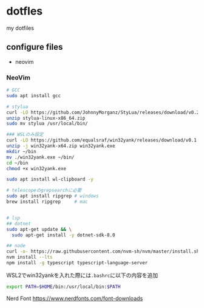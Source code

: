 # dotfles

my dotfiles

## configure files
- neovim


### NeoVim

```bash
# GCC
sudo apt install gcc

# stylua
curl -LO https://github.com/JohnnyMorganz/StyLua/releases/download/v0.20.0/stylua-linux-x86_64.zip
unzip stylua-linux-x86_64.zip
sudo mv stylua /usr/local/bin/

### WSLのみ設定
curl -LO https://github.com/equalsraf/win32yank/releases/download/v0.1.1/win32yank-x64.zip
unzip -j win32yank-x64.zip win32yank.exe
mkdir ~/bin
mv ./win32yank.exe ~/bin/
cd ~/bin
chmod +x win32yank.exe 

sudo apt install wl-clipboard -y

# telescopeのgrepsearchに必要
sudo apt install ripgrep # windows
brew install ripgrep     # mac


# lsp
## dotnet
sudo apt-get update && \
  sudo apt-get install -y dotnet-sdk-8.0

## node
curl -o- https://raw.githubusercontent.com/nvm-sh/nvm/master/install.sh | bash
nvm install --lts
npm install -g typescript typescript-language-server

```

WSL2でwin32yankを入れた際には`.bashrc`に以下の内容を追加

```bash
export PATH=$HOME/bin:/usr/local/bin:$PATH
```

Nerd Font
https://www.nerdfonts.com/font-downloads

